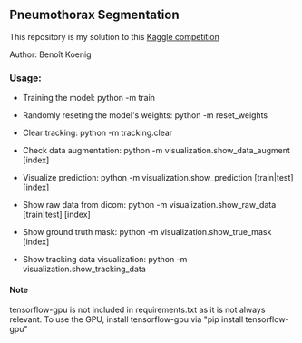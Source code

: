 ## Pneumothorax Segmentation

This repository is my solution to this [Kaggle competition](https://www.kaggle.com/c/siim-acr-pneumothorax-segmentation)

Author: Benoît Koenig

### Usage:

- Training the model: python -m train

- Randomly reseting the model's weights: python -m reset_weights

- Clear tracking: python -m tracking.clear

- Check data augmentation: python -m visualization.show_data_augment [index]

- Visualize prediction: python -m visualization.show_prediction [train|test] [index]

- Show raw data from dicom: python -m visualization.show_raw_data [train|test] [index]

- Show ground truth mask: python -m visualization.show_true_mask [index]

- Show tracking data visualization: python -m visualization.show_tracking_data


#### Note

tensorflow-gpu is not included in requirements.txt as it is not always relevant. To use the GPU, install tensorflow-gpu via "pip install tensorflow-gpu"
